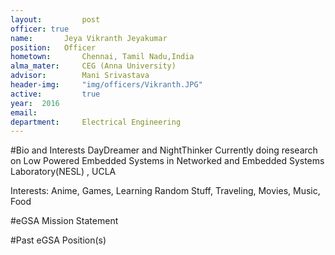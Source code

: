 ```yaml
---
layout:     	post
officer: true
name:      	Jeya Vikranth Jeyakumar
position: 	Officer
hometown: 		Chennai, Tamil Nadu,India
alma_mater: 	CEG (Anna University)
advisor: 		Mani Srivastava
header-img: 	"img/officers/Vikranth.JPG"
active: 		true
year:  2016
email: 			
department: 	Electrical Engineering
---
```


#Bio and Interests
DayDreamer and NightThinker
Currently doing research on Low Powered Embedded Systems in Networked and Embedded Systems Laboratory(NESL) , UCLA

Interests:
Anime, Games, Learning Random Stuff, Traveling, Movies, Music, Food

#eGSA Mission Statement


#Past eGSA Position(s)
